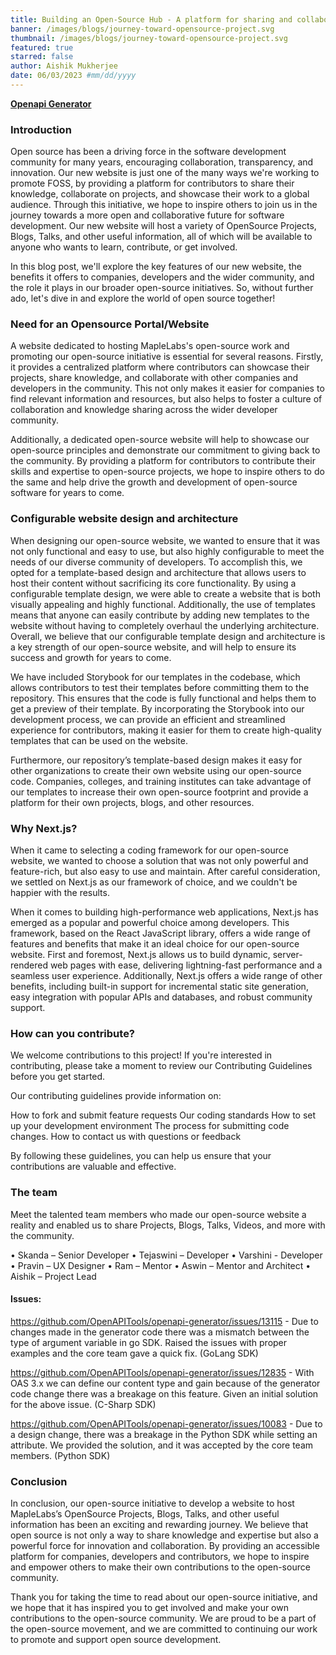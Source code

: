```yaml
---
title: Building an Open-Source Hub - A platform for sharing and collaboration
banner: /images/blogs/journey-toward-opensource-project.svg
thumbnail: /images/blogs/journey-toward-opensource-project.svg
featured: true
starred: false
author: Aishik Mukherjee
date: 06/03/2023 #mm/dd/yyyy
---
```


**[Openapi Generator](https://github.com/OpenAPITools/openapi-generator)**

### Introduction

Open source has been a driving force in the software development community for many years, encouraging collaboration, transparency, and innovation. Our new website is just one of the many ways we're working to promote FOSS, by providing a platform for contributors to share their knowledge, collaborate on projects, and showcase their work to a global audience. Through this initiative, we hope to inspire others to join us in the journey towards a more open and collaborative future for software development. Our new website will host a variety of OpenSource Projects, Blogs, Talks, and other useful information, all of which will be available to anyone who wants to learn, contribute, or get involved. 

In this blog post, we'll explore the key features of our new website, the benefits it offers to companies, developers and the wider community, and the role it plays in our broader open-source initiatives. So, without further ado, let's dive in and explore the world of open source together!


### Need for an Opensource Portal/Website

A website dedicated to hosting MapleLabs's open-source work and promoting our open-source initiative is essential for several reasons. Firstly, it provides a centralized platform where contributors can showcase their projects, share knowledge, and collaborate with other companies and developers in the community. This not only makes it easier for companies to find relevant information and resources, but also helps to foster a culture of collaboration and knowledge sharing across the wider developer community. 

Additionally, a dedicated open-source website will help to showcase our open-source principles and demonstrate our commitment to giving back to the community. By providing a platform for contributors to contribute their skills and expertise to open-source projects, we hope to inspire others to do the same and help drive the growth and development of open-source software for years to come.

### Configurable website design and architecture

When designing our open-source website, we wanted to ensure that it was not only functional and easy to use, but also highly configurable to meet the needs of our diverse community of developers. To accomplish this, we opted for a template-based design and architecture that allows users to host their content without sacrificing its core functionality. By using a configurable template design, we were able to create a website that is both visually appealing and highly functional. Additionally, the use of templates means that anyone can easily contribute by adding new templates to the website without having to completely overhaul the underlying architecture. Overall, we believe that our configurable template design and architecture is a key strength of our open-source website, and will help to ensure its success and growth for years to come.

We have included Storybook for our templates in the codebase, which allows contributors to test their templates before committing them to the repository. This ensures that the code is fully functional and helps them to get a preview of their template. By incorporating the Storybook into our development process, we can provide an efficient and streamlined experience for contributors, making it easier for them to create high-quality templates that can be used on the website.

Furthermore, our repository’s template-based design makes it easy for other organizations to create their own website using our open-source code. Companies, colleges, and training institutes can take advantage of our templates to increase their own open-source footprint and provide a platform for their own projects, blogs, and other resources.


### Why Next.js?

When it came to selecting a coding framework for our open-source website, we wanted to choose a solution that was not only powerful and feature-rich, but also easy to use and maintain. After careful consideration, we settled on Next.js as our framework of choice, and we couldn't be happier with the results.

When it comes to building high-performance web applications, Next.js has emerged as a popular and powerful choice among developers. This framework, based on the React JavaScript library, offers a wide range of features and benefits that make it an ideal choice for our open-source website. First and foremost, Next.js allows us to build dynamic, server-rendered web pages with ease, delivering lightning-fast performance and a seamless user experience. Additionally, Next.js offers a wide range of other benefits, including built-in support for incremental static site generation, easy integration with popular APIs and databases, and robust community support. 


### How can you contribute?

We welcome contributions to this project! If you're interested in contributing, please take a moment to review our Contributing Guidelines before you get started.

Our contributing guidelines provide information on:

How to fork and submit feature requests
Our coding standards
How to set up your development environment
The process for submitting code changes.
How to contact us with questions or feedback


By following these guidelines, you can help us ensure that your contributions are valuable and effective.

### The team 

Meet the talented team members who made our open-source website a reality and enabled us to share Projects, Blogs, Talks, Videos, and more with the community.

•	Skanda – Senior Developer
•	Tejaswini – Developer
•	Varshini - Developer
•	Pravin – UX Designer
•	Ram – Mentor
•	Aswin – Mentor and Architect
•	Aishik – Project Lead

#### Issues:

https://github.com/OpenAPITools/openapi-generator/issues/13115 - Due to changes made in the generator code there was a mismatch between the type of argument variable in go SDK. Raised the issues with proper examples and the core team gave a quick fix. (GoLang SDK)

https://github.com/OpenAPITools/openapi-generator/issues/12835 - With OAS 3.x we can define our content type and gain because of the generator code change there was a breakage on this feature. Given an initial solution for the above issue. (C-Sharp SDK)

https://github.com/OpenAPITools/openapi-generator/issues/10083 - Due to a design change, there was a breakage in the Python SDK while setting an attribute. We provided the solution, and it was accepted by the core team members. (Python SDK)

### Conclusion

In conclusion, our open-source initiative to develop a website to host MapleLabs’s OpenSource Projects, Blogs, Talks, and other useful information has been an exciting and rewarding journey. We believe that open source is not only a way to share knowledge and expertise but also a powerful force for innovation and collaboration. By providing an accessible platform for companies, developers and contributors, we hope to inspire and empower others to make their own contributions to the open-source community. 

Thank you for taking the time to read about our open-source initiative, and we hope that it has inspired you to get involved and make your own contributions to the open-source community. We are proud to be a part of the open-source movement, and we are committed to continuing our work to promote and support open source development.


